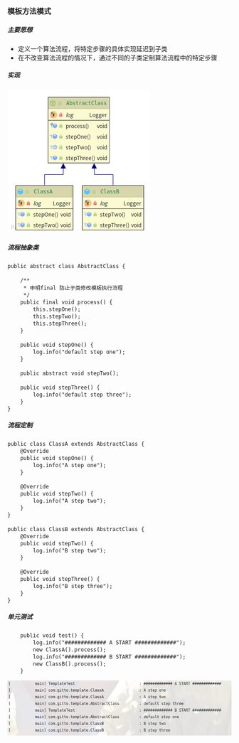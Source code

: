 ### 模板方法模式
##### 主要思想
+ 定义一个算法流程，将特定步骤的具体实现延迟到子类
+ 在不改变算法流程的情况下，通过不同的子类定制算法流程中的特定步骤
##### 实现
![binaryTree](src/main/resources/uml.png "binaryTree")
##### 流程抽象类
```
public abstract class AbstractClass {

    /**
     * 申明final 防止子类修改模板执行流程
     */
    public final void process() {
        this.stepOne();
        this.stepTwo();
        this.stepThree();
    }

    public void stepOne() {
        log.info("default step one");
    }

    public abstract void stepTwo();

    public void stepThree() {
        log.info("default step three");
    }
}
```
##### 流程定制
```
public class ClassA extends AbstractClass {
    @Override
    public void stepOne() {
        log.info("A step one");
    }

    @Override
    public void stepTwo() {
        log.info("A step two");
    }
}

public class ClassB extends AbstractClass {
    @Override
    public void stepTwo() {
        log.info("B step two");
    }

    @Override
    public void stepThree() {
        log.info("B step three");
    }
}
```
##### 单元测试
```
    public void test() {
        log.info("############# A START #############");
        new ClassA().process();
        log.info("############# B START #############");
        new ClassB().process();
    }
```
![binaryTree](src/main/resources/testRes.png "binaryTree")